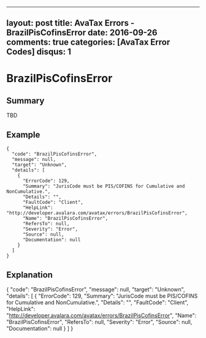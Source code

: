 
---
layout: post
title: AvaTax Errors - BrazilPisCofinsError
date: 2016-09-26
comments: true
categories: [AvaTax Error Codes]
disqus: 1
---

# BrazilPisCofinsError

## Summary

TBD

## Example

    {
      "code": "BrazilPisCofinsError",
      "message": null,
      "target": "Unknown",
      "details": [
        {
          "ErrorCode": 129,
          "Summary": "JurisCode must be PIS/COFINS for Cumulative and NonCumulative.",
          "Details": "",
          "FaultCode": "Client",
          "HelpLink": "http://developer.avalara.com/avatax/errors/BrazilPisCofinsError",
          "Name": "BrazilPisCofinsError",
          "RefersTo": null,
          "Severity": "Error",
          "Source": null,
          "Documentation": null
        }
      ]
    }

## Explanation

{
      "code": "BrazilPisCofinsError",
      "message": null,
      "target": "Unknown",
      "details": [
        {
          "ErrorCode": 129,
          "Summary": "JurisCode must be PIS/COFINS for Cumulative and NonCumulative.",
          "Details": "",
          "FaultCode": "Client",
          "HelpLink": "http://developer.avalara.com/avatax/errors/BrazilPisCofinsError",
          "Name": "BrazilPisCofinsError",
          "RefersTo": null,
          "Severity": "Error",
          "Source": null,
          "Documentation": null
        }
      ]
    }
